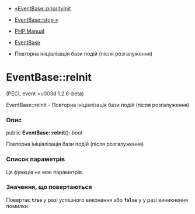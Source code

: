 - [«EventBase::priorityInit](eventbase.priorityinit.md)
- [EventBase::stop »](eventbase.stop.md)

- [PHP Manual](index.md)
- [EventBase](class.eventbase.md)
- Повторна ініціалізація бази подій (після розгалуження)

# EventBase::reInit

(PECL event \>u003d 1.2.6-beta)

EventBase::reInit - Повторна ініціалізація бази подій (після
розгалуження)

### Опис

public **EventBase::reInit**(): bool

Повторна ініціалізація бази подій (після розгалуження)

### Список параметрів

Ця функція не має параметрів.

### Значення, що повертаються

Повертає **`true`** у разі успішного виконання або **`false`** у
у разі виникнення помилки.
